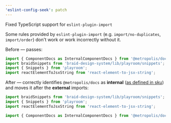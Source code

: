 ```yaml
---
'eslint-config-seek': patch
---
```


Fixed TypeScript support for `eslint-plugin-import`

Some rules provided by `eslint-plugin-import` (e.g. `import/no-duplicates`, `import/order`) don't work or work incorrectly without it.

Before — passes:

```ts
import { ComponentDocs as InternalComponentDocs } from '@metropolis/docs';
import braidSnippets from 'braid-design-system/lib/playroom/snippets';
import { Snippets } from 'playroom';
import reactElementToJsxString from 'react-element-to-jsx-string';
```

After — correctly identifies `@metropolis/docs` as **internal** ([as defined in sku][order]) and moves it after the **external** imports:

```ts
import braidSnippets from 'braid-design-system/lib/playroom/snippets';
import { Snippets } from 'playroom';
import reactElementToJsxString from 'react-element-to-jsx-string';

import { ComponentDocs as InternalComponentDocs } from '@metropolis/docs';
```

[order]: https://github.com/seek-oss/sku/blob/cf67d47f0e109dafb0541a05c50311f56bd5baa9/config/eslint/importOrderConfig.js#L20-L29

